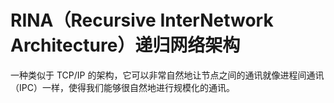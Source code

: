 # RINA（Recursive InterNetwork Architecture）递归网络架构

一种类似于 TCP/IP 的架构，它可以非常自然地让节点之间的通讯就像进程间通讯（IPC）一样，使得我们能够很自然地进行规模化的通讯。